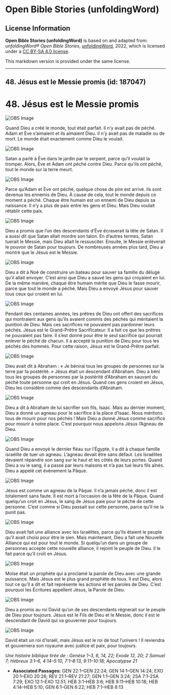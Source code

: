# Open Bible Stories (unfoldingWord)

## License Information

**Open Bible Stories (unfoldingWord)** is based on and adapted from: _unfoldingWord® Open Bible Stories_, [unfoldingWord](https://unfoldingword.org/utw), 2022, which is licensed under a [CC BY-SA 4.0 license](https://creativecommons.org/licenses/by-sa/4.0/legalcode.en).

This markdown version is provided under the same license.



--------------------------------

## 48. Jésus est le Messie promis (id: 187047)

48\. Jésus est le Messie promis
===============================

![OBS Image](https://cdn.aquifer.bible/aquifer-content/resources/UWOBS/jpg/360px/obs-en-48-01.jpg)

Quand Dieu a créé le monde, tout était parfait. Il n’y avait pas de péché. Adam et Ève s’aimaient et ils aimaient Dieu. Il n’y avait pas de maladie ou de mort. Le monde était exactement comme Dieu le voulait.

![OBS Image](https://cdn.aquifer.bible/aquifer-content/resources/UWOBS/jpg/360px/obs-en-48-02.jpg)

Satan a parlé à Ève dans le jardin par le serpent, parce qu’il voulait la tromper. Alors, Ève et Adam ont péché contre Dieu. Parce qu’ils ont péché, tout le monde sur la terre meurt.

![OBS Image](https://cdn.aquifer.bible/aquifer-content/resources/UWOBS/jpg/360px/obs-en-48-03.jpg)

Parce qu’Adam et Ève ont péché, quelque chose de pire est arrivé. Ils sont devenus les ennemis de Dieu. À cause de cela, tout le monde depuis ce moment a péché. Chaque être humain est un ennemi de Dieu depuis sa naissance. Il n’y a plus de paix entre les gens et Dieu. Mais Dieu voulait rétablir cette paix.

![OBS Image](https://cdn.aquifer.bible/aquifer-content/resources/UWOBS/jpg/360px/obs-en-48-04.jpg)

Dieu a promis que l’un des descendants d’Ève écraserait la tête de Satan. Il a aussi dit que Satan allait mordre son talon. En d’autres termes, Satan tuerait le Messie, mais Dieu allait le ressusciter. Ensuite, le Messie enlèverait le pouvoir de Satan pour toujours. De nombreuses années plus tard, Dieu a montré que le Jésus est le Messie.

![OBS Image](https://cdn.aquifer.bible/aquifer-content/resources/UWOBS/jpg/360px/obs-en-48-05.jpg)

Dieu a dit à Noé de construire un bateau pour sauver sa famille du déluge qu’il allait envoyer. C’est ainsi que Dieu a sauvé les gens qui croyaient en lui. De la même manière, chaque être humain mérite que Dieu le fasse mourir, parce que tout le monde a péché. Mais Dieu a envoyé Jésus pour sauver tous ceux qui croient en lui.

![OBS Image](https://cdn.aquifer.bible/aquifer-content/resources/UWOBS/jpg/360px/obs-en-48-06.jpg)

Pendant des centaines années, les prêtres de Dieu ont offert des sacrifices qui montraient aux gens qu’ils avaient commis des péchés qui méritaient la punition de Dieu. Mais ces sacrifices ne pouvaient pas pardonner leurs péchés. Jésus est le Grand\-Prêtre Sacrificateur. Il a fait ce que les prêtres ne pouvaient pas faire. Il s’est donné pour être le seul sacrifice qui pourrait enlever le péché de chacun. Il a accepté la punition de Dieu pour tous les péchés des hommes. Pour cette raison, Jésus est le Grand\-Prêtre parfait.

![OBS Image](https://cdn.aquifer.bible/aquifer-content/resources/UWOBS/jpg/360px/obs-en-48-07.jpg)

Dieu avait dit à Abraham : « Je bénirai tous les groupes de personnes sur la terre par ta postérité. » Jésus était un descendant d’Abraham. Dieu a béni tous les groupes de personnes par la postérité d’Abraham en sauvant du péché toute personne qui croit en Jésus. Quand ces gens croient en Jésus, Dieu les considère comme des descendants d’Abraham.

![OBS Image](https://cdn.aquifer.bible/aquifer-content/resources/UWOBS/jpg/360px/obs-en-48-08.jpg)

Dieu a dit à Abraham de lui sacrifier son fils, Isaac. Mais au dernier moment, Dieu a donné un agneau pour le sacrifice à la place d’Isaac. Nous méritons tous de mourir pour nos péchés ! Mais Dieu a donné Jésus comme sacrifice pour mourir à notre place. C’est pourquoi nous appelons Jésus l’Agneau de Dieu.

![OBS Image](https://cdn.aquifer.bible/aquifer-content/resources/UWOBS/jpg/360px/obs-en-48-09.jpg)

Quand Dieu a envoyé le dernier fléau sur l’Égypte, il a dit à chaque famille israélite de tuer un agneau. L’agneau devait être sans défaut. Les Israélites devaient répandre son sang sur le haut et les côtés de leurs portes. Quand Dieu a vu le sang, il a passé par leurs maisons et n’a pas tué leurs fils aînés. Dieu a appelé cet évènement la Pâque.

![OBS Image](https://cdn.aquifer.bible/aquifer-content/resources/UWOBS/jpg/360px/obs-en-48-10.jpg)

Jésus est comme un agneau de la Pâque. Il n’a jamais péché, donc il est totalement sans faute. Il est mort à l’occasion de la fête de la Pâque. Quand quelqu’un croit en Jésus, le sang de Jésus paie pour le péché de cette personne. C’est comme si Dieu passait sur cette personne, parce qu’il ne la punit pas.

![OBS Image](https://cdn.aquifer.bible/aquifer-content/resources/UWOBS/jpg/360px/obs-en-48-11.jpg)

Dieu avait fait une alliance avec les Israélites, parce qu’ils étaient le peuple qu’il avait choisi pour être le sien. Mais maintenant, Dieu a fait une Nouvelle Alliance qui est pour tout le monde. Si quelqu’un dans un groupe de personnes accepte cette nouvelle alliance, il rejoint le peuple de Dieu. Il le fait parce qu’il croit en Jésus.

![OBS Image](https://cdn.aquifer.bible/aquifer-content/resources/UWOBS/jpg/360px/obs-en-48-12.jpg)

Moïse était un prophète qui a proclamé la parole de Dieu avec une grande puissance. Mais Jésus est le plus grand prophète de tous. Il est Dieu, alors tout ce qu’il a dit et fait représente les actions et les paroles de Dieu. C’est pourquoi les Écritures appellent Jésus, la Parole de Dieu.

![OBS Image](https://cdn.aquifer.bible/aquifer-content/resources/UWOBS/jpg/360px/obs-en-48-13.jpg)

Dieu a promis au roi David qu’un de ses descendants régnerait sur le peuple de Dieu pour toujours. Jésus est le Fils de Dieu et le Messie, donc il est le descendant de David qui va gouverner pour toujours.

![OBS Image](https://cdn.aquifer.bible/aquifer-content/resources/UWOBS/jpg/360px/obs-en-48-14.jpg)

David était un roi d’Israël, mais Jésus est le roi de tout l’univers ! Il reviendra et gouvernera son royaume avec justice et paix, pour toujours.

*Une histoire biblique tirée de : Genèse 1–3, 6, 14, 22; Exode 12, 20; 2 Samuel 7; Hébreux 3:1–6, 4:14–5:10, 7:1–8:13, 9:11–10:18; Apocalypse 21*

* **Associated Passages:** GEN 22:1–GEN 22:24; GEN 14:1–GEN 14:24; EXO 20:1–EXO 20:26; REV 21:1–REV 21:27; GEN 1:1–GEN 3:24; 2SA 7:1–2SA 7:29; EXO 12:1–EXO 12:51; HEB 3:1–HEB 3:6; HEB 9:11–HEB 10:18; HEB 4:14–HEB 5:10; GEN 6:1–GEN 6:22; HEB 7:1–HEB 8:13

